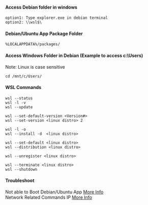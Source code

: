 #### Access Debian folder in windows
```
option1: Type explorer.exe in debian terminal
option2: \\wsl$\
```

#### Debian/Ubuntu App Package Folder
```
%LOCALAPPDATA%/packages/
```

#### Access Windows Folder in Debian (Example to access c:\Users)
Note: Linux is case sensitive
```
cd /mnt/c/Users/
```

#### WSL Commands 
```
wsl --status
wsl -l -v
wsl --update

wsl --set-default-version <Version#>
wsl --set-version <linux distro> 2

wsl -l -o
wsl --install -d  <linux distro>

wsl --set-default <linux distro>
wsl --distribution <linux distro>

wsl --unregister <linux distro>

wsl --terminate <linux distro>
wsl --shutdown
```
#### Troubleshoot 
Not able to Boot Debian/Ubuntu App [More Info](https://utf9k.net/blog/wsl2-vhd-issue/)
\
Network Related Commands IP [More Info](https://raw.githubusercontent.com/anandnandagiri/MyPOC/master/ReadMe/LinuxCommands.md)
